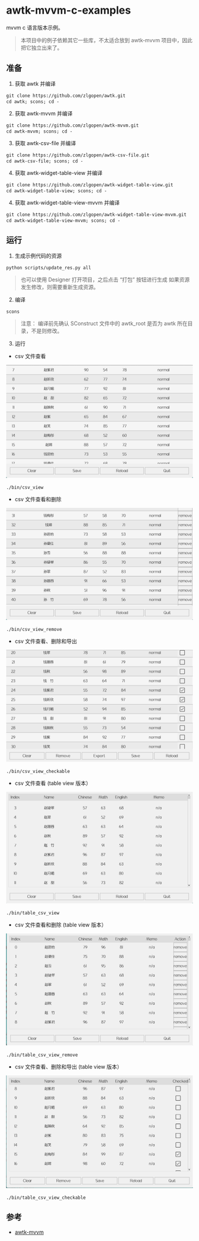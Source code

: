 # awtk-mvvm-c-examples

mvvm c 语言版本示例。

> 本项目中的例子依赖其它一些库，不太适合放到 awtk-mvvm 项目中，因此把它独立出来了。

## 准备

1. 获取 awtk 并编译

```
git clone https://github.com/zlgopen/awtk.git
cd awtk; scons; cd -
```

2. 获取 awtk-mvvm 并编译

```
git clone https://github.com/zlgopen/awtk-mvvm.git
cd awtk-mvvm; scons; cd -
```

3. 获取 awtk-csv-file 并编译

```
git clone https://github.com/zlgopen/awtk-csv-file.git
cd awtk-csv-file; scons; cd -
```

4. 获取 awtk-widget-table-view 并编译

```
git clone https://github.com/zlgopen/awtk-widget-table-view.git
cd awtk-widget-table-view; scons; cd -
```

4. 获取 awtk-widget-table-view-mvvm 并编译

```
git clone https://github.com/zlgopen/awtk-widget-table-view-mvvm.git
cd awtk-widget-table-view-mvvm; scons; cd -
```

## 运行

1. 生成示例代码的资源

```
python scripts/update_res.py all
```
> 也可以使用 Designer 打开项目，之后点击 “打包” 按钮进行生成
> 如果资源发生修改，则需要重新生成资源。

2. 编译

```
scons
```
> 注意：
> 编译前先确认 SConstruct 文件中的 awtk_root 是否为 awtk 所在目录，不是则修改。

3. 运行

* csv 文件查看

![](docs/images/csv_view.png)

```
./bin/csv_view
```

* csv 文件查看和删除

![](docs/images/csv_view_remove.png)

```
./bin/csv_view_remove
```

* csv 文件查看、删除和导出

![](docs/images/csv_view_checkable.png)

```
./bin/csv_view_checkable
```

* csv 文件查看 (table view 版本）

![](docs/images/table_csv_view.png)

```
./bin/table_csv_view
```

* csv 文件查看和删除 (table view 版本）

![](docs/images/table_csv_view_remove.png)

```
./bin/table_csv_view_remove
```

* csv 文件查看、删除和导出 (table view 版本）

![](docs/images/table_csv_view_checkable.png)

```
./bin/table_csv_view_checkable
```

## 参考

* [awtk-mvvm](https://github.com/zlgopen/awtk-mvvm)

